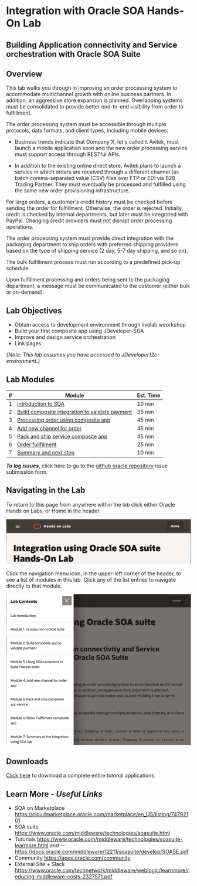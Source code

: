 # Integration with Oracle SOA Hands-On Lab

## Building Application connectivity and Service orchestration with Oracle SOA Suite

## Overview

This lab walks you through in improving an order processing system to accommodate multichannel growth with online business partners. In addition, an aggressive store expansion is planned. Overlapping systems must be consolidated to provide better end-to-end visibility from order to fulfillment.


The order processing system must be accessible through multiple protocols, data formats, and client types, including mobile devices:

  * Business trends indicate that Company X, let's called it Avitek, must launch a mobile application soon and the new order processing service must support access through RESTful APIs.

  * In addition to the existing online direct store, Avitek plans to launch a service in which orders are received through a different channel (as batch comma-separated value (CSV) files over FTP or EDI via B2B Trading Partner. They must eventually be processed and fulfilled using the same new order provisioning infrastructure.


For large orders, a customer's credit history must be checked before sending the order for fulfillment. Otherwise, the order is rejected. Initially, credit is checked by internal departments, but later must be integrated with PayPal. Changing credit providers must not disrupt order processing operations.

The order processing system must provide direct integration with the packaging department to ship orders with preferred shipping providers based on the type of shipping service (2 day, 5-7 day shipping, and so on).

The bulk fulfillment process must run according to a predefined pick-up schedule.

Upon fulfillment processing and orders being sent to the packaging department, a message must be communicated to the customer (either bulk or on-demand).

## Lab Objectives

* Obtain access to development environment through livelab weorkshop
* Build your first composite app using JDeveloper-SOA
* Improve and design service orchestration
* Link pages

*{Note: This lab assumes you have accessed to JDeveloper12c environment.}*

## Lab Modules

| # | Module | Est. Time |
| --- | --- | --- |
| 1 | [Introduction to SOA](1-introduction-to-soa.md) | 10 min |
| 2 | [Build composite integration to validate payment](2-build-composite-to-validate-payment.md) | 35 min |
| 3 | [Processing order using composite app](3-process-order-using-composite.md) | 45 min |
| 4 | [Add new channel for order](4-add-new-channel-for-ordering.md) | 45 min |
| 5 | [Pack and ship service composite app](5-pack-and-ship-service-composite.md) | 45 min |
| 6 | [Order fullfilment](6-order-fullfilment.md) | 25 min |
| 7 | [Summary and next step](7-summary-and-next-step.md) | 10 min |

***To log issues***, click here to go to the [github oracle repository](https://github.com/oracle/learning-library/issues/new) issue submission form.

## Navigating in the Lab
To return to this page from anywhere within the lab click either Oracle Hands on Labs, or Home in the header.

![](images/0/new-lab-header.png)

Click the navigation menu icon, in the upper-left corner of the header, to see a list of modules in this lab. Click any of the list entries to navigate directly to that module.

![](images/0/new-lab-menu.png)

## Downloads

[Click here]([spreadsheet-app.sql](https://www.oracle.com/middleware/technologies/soasuite/12c-samples-tutorials-downloads.html)) to download a complete entire tutorial applications. 

## Learn More - *Useful Links*

- SOA on Marketplace   https://cloudmarketplace.oracle.com/marketplace/en_US/listing/74792101
- SOA suite   https://www.oracle.com/middleware/technologies/soasuite.html
- Tutorials   https://www.oracle.com/middleware/technologies/soasuite-learmore.html and
-- https://docs.oracle.com/middleware/12211/soasuite/develop/SOASE.pdf
- Community   https://apex.oracle.com/community
- External Site + Slack   https://www.oracle.com/technetwork/middleware/weblogic/learnmore/reducing-middleware-costs-2327571.pdf

